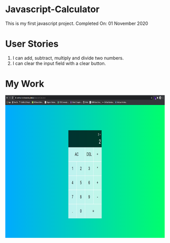 # Javascript-Calculator
This is my first javascript project.
Completed On: 01 November 2020

# User Stories
1.  I can add, subtract, multiply and divide two numbers.
2.  I can clear the input field with a clear button.

# My Work

<img align="" alt="image" width="800px" height="450px" src="assets/Capture.PNG" />


